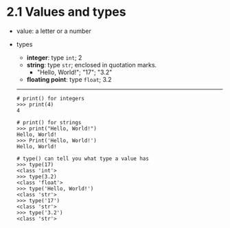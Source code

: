 # 2.1 Values and types
* value: a letter or a number
* types
   + **integer**: type ```int```; 2
   + **string**: type ```str```; enclosed in quotation marks.
      * "Hello, World!"; "17"; "3.2"
   + **floating point**: type ```float```; 3.2
   
   ----
   
   ```
   # print() for integers
   >>> print(4)
   4
   
   # print() for strings
   >>> print("Hello, World!")
   Hello, World!
   >>> Print('Hello, World!')
   Hello, World!
   ```
   
   ```
   # type() can tell you what type a value has
   >>> type(17)
   <class 'int'>
   >>> type(3.2) 
   <class 'float'>
   >>> type('Hello, World!') 
   <class 'str'>
   >>> type('17') 
   <class 'str'> 
   >>> type('3.2') 
   <class 'str'>
   ```
